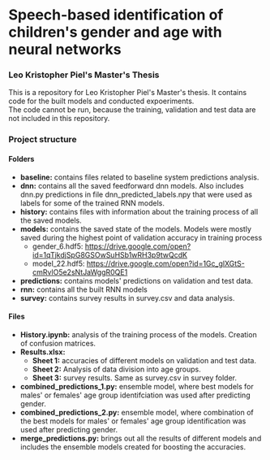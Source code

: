# Speech-based identification of children's gender and age with neural networks
### Leo Kristopher Piel's Master's Thesis
This is a repository for Leo Kristopher Piel's Master's thesis. It contains code for the built models and conducted expoeriments.  
The code cannot be run, because the training, validation and test data are not included in this repository. 
### Project structure
#### Folders
* **baseline:** contains files related to baseline system predictions analysis.
* **dnn:** contains all the saved feedforward dnn models. Also includes dnn.py predictions in file dnn_predicted_labels.npy that were used as labels for some of the trained RNN models.
* **history:** contains files with information about the training process of all the saved models.
* **models:** contains the saved state of the models. Models were mostly saved during the highest point of validation accuracy in training process
  * gender_6.hdf5: https://drive.google.com/open?id=1qTjkdjSpG8GSOwSuHSb1wRH3p9twQcdK
  * model_22.hdf5: https://drive.google.com/open?id=1Gc_glXGtS-cmRvlO5e2sNtJaWggR0QE1
* **predictions:** contains models' predictions on validation and test data.
* **rnn:** contains all the built RNN models
* **survey:** contains survey results in survey.csv and data analysis.
#### Files
* **History.ipynb:** analysis of the training process of the models. Creation of confusion matrices.
* **Results.xlsx:**
  * **Sheet 1:** accuracies of different models on validation and test data.
  * **Sheet 2:** Analysis of data division into age groups.
  * **Sheet 3:** survey results. Same as survey.csv in survey folder.
* **combined_predictions_1.py:** ensemble model, where best models for males' or females' age group identifciation was used after predicting gender.
* **combined_predictions_2.py:** ensemble model, where combination of the best models for males' or females' age group identification was used after predicting gender.
* **merge_predictions.py:** brings out all the results of different models and includes the ensemble models created for boosting the accuracies.
